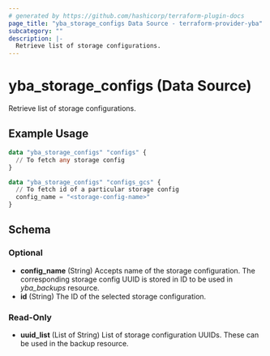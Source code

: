 ```yaml
---
# generated by https://github.com/hashicorp/terraform-plugin-docs
page_title: "yba_storage_configs Data Source - terraform-provider-yba"
subcategory: ""
description: |-
  Retrieve list of storage configurations.
---
```


# yba_storage_configs (Data Source)

Retrieve list of storage configurations.

## Example Usage

```terraform
data "yba_storage_configs" "configs" {
  // To fetch any storage config
}

data "yba_storage_configs" "configs_gcs" {
  // To fetch id of a particular storage config
  config_name = "<storage-config-name>"
}
```

<!-- schema generated by tfplugindocs -->
## Schema

### Optional

- **config_name** (String) Accepts name of the storage configuration. The corresponding storage config UUID is stored in ID to be used in *yba_backups* resource.
- **id** (String) The ID of the selected storage configuration.

### Read-Only

- **uuid_list** (List of String) List of storage configuration UUIDs. These can be used in the backup resource.
